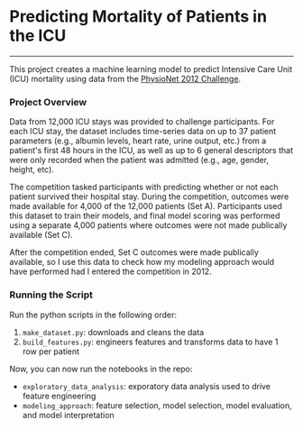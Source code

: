 # Predicting Mortality of Patients in the ICU
-----------
This project creates a machine learning model to predict Intensive Care Unit (ICU) mortality using data from the [PhysioNet 2012 Challenge](https://physionet.org/content/challenge-2012/1.0.0/). 

### Project Overview
Data from 12,000 ICU stays was provided to challenge participants. For each ICU stay, the dataset includes time-series data on up to 37 patient parameters (e.g., albumin levels, heart rate, urine output, etc.) from a patient's first 48 hours in the ICU, as well as up to 6 general descriptors that were only recorded when the patient was admitted (e.g., age, gender, height, etc). 

The competition tasked participants with predicting whether or not each patient survived their hospital stay. During the competition, outcomes were made available for 4,000 of the 12,000 patients (Set A). Participants used this dataset to train their models, and final model scoring was performed using a separate 4,000 patients where outcomes were not made publically available (Set C).

After the competition ended, Set C outcomes were made publically available, so I use this data to check how my modeling approach would have performed had I entered the competition in 2012. 

### Running the Script
Run the python scripts in the following order:
1. `make_dataset.py`: downloads and cleans the data
2. `build_features.py`: engineers features and transforms data to have 1 row per patient

Now, you can now run the notebooks in the repo:
* `exploratory_data_analysis`: exporatory data analysis used to drive feature engineering
* `modeling_approach`: feature selection, model selection, model evaluation, and model interpretation